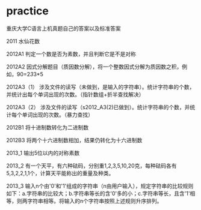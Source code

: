 # practice

重庆大学C语言上机真题自己的答案以及标准答案

2011 水仙花数

2012A1  判定一个数是否为素数，并且判断它是不是对称

2012A2  因式分解题目（质因数分解），将一个整数因式分解为质因数之积，例如，90=2*3*3*5

2012A3（1） 涉及文件的读写（未做到，是输入的字符串）。统计字符串的个数，并统计出每个单词出现的次数。（指针数组+折半查找解决）

2012A3（2） 涉及文件的读写（s2012_A3(2)已做到）。统计字符串的个数，并统计每个单词出现的次数。（暴力查找）

2012B1 将十进制数转化为二进制数

2012B3 将两个十六进制数相加，结果仍转化为十六进制数

2013_1 输出5位以内的对称素数

2013_2 有一个天平，有六种砝码，分别重1,2,3,5,10,20克，每种砝码各有5,3,2,2,1,1个，计算天平能称出的重量及种类。

2013_3 输入n个由'0'和'1'组成的字符串（n由用户输入），规定字符串的比较规则如下：a.字符串的比较大；b.字符串等长的含'0'多的小；c.字符串等长，且含'1'相等，则两字符串相等。将输入的n个字符串按照上述规则升序排列。
